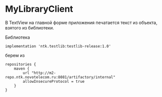 # MyLibraryClient

В TextView на главной форме приложения печатается текст из объекта, взятого из библиотеки.

Библиотека

    implementation 'ntk.testlib:testlib-release:1.0'

берем из

    repositories {
        maven {
            url "http://m2-repo.ntk.novotelecom.ru:8081/artifactory/internal"
            allowInsecureProtocol = true
        }
    }


